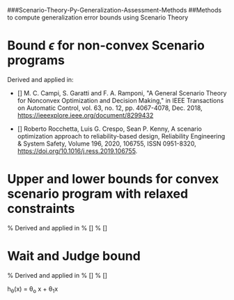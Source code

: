 ###Scenario-Theory-Py-Generalization-Assessment-Methods
##Methods to compute generalization error bounds using Scenario Theory



# Bound $\epsilon$ for non-convex Scenario programs 
Derived and applied in:
  - [] M. C. Campi, S. Garatti and F. A. Ramponi, "A General Scenario Theory for Nonconvex Optimization and Decision Making," in IEEE   Transactions on Automatic Control, vol. 63, no. 12, pp. 4067-4078, Dec. 2018, https://ieeexplore.ieee.org/document/8299432
  
  - [] Roberto Rocchetta, Luis G. Crespo, Sean P. Kenny, A scenario optimization approach to reliability-based design,
     Reliability Engineering & System Safety, Volume 196, 2020, 106755, ISSN 0951-8320, https://doi.org/10.1016/j.ress.2019.106755.

# Upper and lower bounds for convex scenario program with relaxed constraints
% Derived and applied in 
% [] 
% []

# Wait and Judge bound
% Derived and applied in 
% [] 
% []



  h<sub>&theta;</sub>(x) = &theta;<sub>o</sub> x + &theta;<sub>1</sub>x

